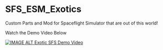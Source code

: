 # SFS_ESM_Exotics
Custom Parts and Mod for Spaceflight Simulator that are out of this world!

Watch the Demo Video Below

[![IMAGE ALT Exotic SFS Demo Video](https://i9.ytimg.com/vi_webp/tyuf-cNEe9c/mqdefault.webp?v=62e0bc9a&sqp=CNyChZcG&rs=AOn4CLCMA-w6ydip67hurSE0kHOTO9ro6A)](https://www.youtube.com/watch?v=tyuf-cNEe9c "Video Title")
